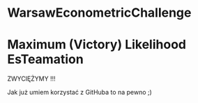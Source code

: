 # WarsawEconometricChallenge
# Maximum (Victory) Likelihood EsTeamation
ZWYCIĘŻYMY !!!

Jak już umiem korzystać z GitHuba to na pewno ;)
